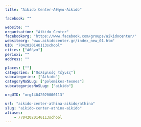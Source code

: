 ```yaml
---
title: "Aikido Center-Αθήνα-Aikido"

facebook: ""

website: ""
organisation: "Aikido Center"
facebookorg: "https://www.facebook.com/groups/aikidocenter/"
websiteorg: "www.aikidocenter.gr/index_new_01.htm"
UID: "7042020140113school"
cities: ["Αθήνα"]
perioxi: ""
address: ""

places: [""]
categories: ["Πολεμικές τέχνες"]
subcategories: ["Aikido"]
categoryNoSLug: ["polemikes-texnes"]
subcategoriesNoSLug: ["aikido"]

orgUID: "org14042020000113"

url: "aikido-center-athina-aikido/athina"
slug: "aikido-center-athina-aikido"
aliases:
    - /7042020140113school
---
```





